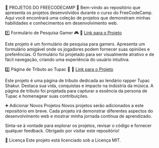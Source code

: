 🚀 PROJETOS DO FREECODECAMP 🚀
Bem-vindo ao repositório que apresenta os projetos desenvolvidos durante o curso do FreeCodeCamp. Aqui você encontrará uma coleção de projetos que demonstram minhas habilidades e conhecimentos em desenvolvimento web.

1️⃣ Formulário de Pesquisa Gamer 🎮
🔗 [Link para o Projeto](https://github.com/Gabriel-Borgess/-freeCodeCamp-Responsive-Web-Design/tree/main/Survey%20Form%20Gamer)

Este projeto é um formulário de pesquisa para gamers. Apresenta um formulário amigável onde os jogadores podem fornecer suas opiniões e preferências. O formulário foi projetado para ser visualmente atrativo e de fácil navegação, criando uma experiência do usuário intuitiva.

2️⃣ Página de Tributo ao Tupac 🎤
🔗 [Link para o Projeto](https://github.com/Gabriel-Borgess/-freeCodeCamp-Responsive-Web-Design/tree/main/Tribute%20Page%20Tupac)

Este projeto é uma página de tributo dedicada ao lendário rapper Tupac Shakur. Destaca sua vida, conquistas e impacto na indústria da música. A página de tributo foi projetada para capturar a essência da persona de Tupac e homenagear suas contribuições.

➕ Adicionar Novos Projetos
Novos projetos serão adicionados a este repositório em breve. Cada projeto irá demonstrar diferentes aspectos do desenvolvimento web e mostrar minha jornada contínua de aprendizado.

Sinta-se à vontade para explorar os projetos, revisar o código e fornecer qualquer feedback. Obrigado por visitar este repositório!

📄 Licença
Este projeto está licenciado sob a Licença MIT.

